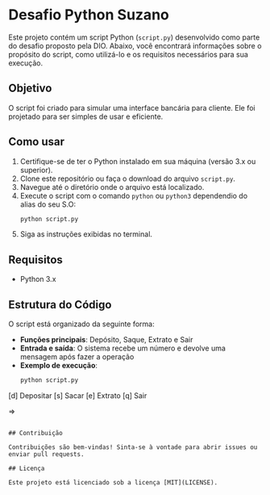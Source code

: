# Desafio Python Suzano

Este projeto contém um script Python (`script.py`) desenvolvido como parte do desafio proposto pela DIO. Abaixo, você encontrará informações sobre o propósito do script, como utilizá-lo e os requisitos necessários para sua execução.

## Objetivo

O script foi criado para simular uma interface bancária para cliente. Ele foi projetado para ser simples de usar e eficiente.

## Como usar

1. Certifique-se de ter o Python instalado em sua máquina (versão 3.x ou superior).
2. Clone este repositório ou faça o download do arquivo `script.py`.
3. Navegue até o diretório onde o arquivo está localizado.
4. Execute o script com o comando `python` ou `python3` dependendio do alias do seu S.O:
    ```bash
    python script.py
    ```
5. Siga as instruções exibidas no terminal.

## Requisitos

- Python 3.x

## Estrutura do Código

O script está organizado da seguinte forma:

- **Funções principais**: Depósito, Saque, Extrato e Sair
- **Entrada e saída**: O sistema recebe um número e devolve uma mensagem após fazer a operação
- **Exemplo de execução**:
  ```bash
  python script.py
  
[d] Depositar
[s] Sacar
[e] Extrato
[q] Sair


=>
  ```

## Contribuição

Contribuições são bem-vindas! Sinta-se à vontade para abrir issues ou enviar pull requests.

## Licença

Este projeto está licenciado sob a licença [MIT](LICENSE).
